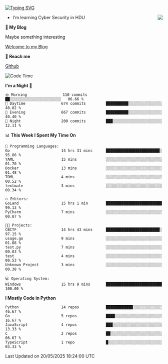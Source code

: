 [![Typing SVG](https://readme-typing-svg.herokuapp.com?font=Fira+Code&pause=1000&random=false&width=450&height=60&lines=Hello+%F0%9F%91%8B%F0%9F%8F%BB;I'm+JBNRZ)](https://git.io/typing-svg)

<a href="#">
  <img align="right" src="https://github-readme-stats.vercel.app/api?username=JBNRZ&show_icons=true&bg_color=15,f2f7fd,E0EAFC" />
</a>

- I'm learning Cyber Security in HDU

 **🌱 My Blog**

Maybe something interesting

[Welcome to my Blog](https://jbnrz.com.cn/)

 **💬 Reach me** 

[Github](https://github.com/JBNRZ)


<!--START_SECTION:waka-->
![Code Time](http://img.shields.io/badge/Code%20Time-1%2C188%20hrs%2053%20mins-blue)

**I'm a Night 🦉** 

```text
🌞 Morning                110 commits         ██░░░░░░░░░░░░░░░░░░░░░░░   06.66 % 
🌆 Daytime                674 commits         ██████████░░░░░░░░░░░░░░░   40.82 % 
🌃 Evening                667 commits         ██████████░░░░░░░░░░░░░░░   40.40 % 
🌙 Night                  200 commits         ███░░░░░░░░░░░░░░░░░░░░░░   12.11 % 
```


📊 **This Week I Spent My Time On** 

```text
💬 Programming Languages: 
Go                       14 hrs 31 mins      ████████████████████████░   95.86 % 
YAML                     15 mins             ░░░░░░░░░░░░░░░░░░░░░░░░░   01.70 % 
Docker                   13 mins             ░░░░░░░░░░░░░░░░░░░░░░░░░   01.48 % 
TOML                     4 mins              ░░░░░░░░░░░░░░░░░░░░░░░░░   00.52 % 
textmate                 3 mins              ░░░░░░░░░░░░░░░░░░░░░░░░░   00.34 % 

🔥 Editors: 
GoLand                   15 hrs 1 min        █████████████████████████   99.13 % 
PyCharm                  7 mins              ░░░░░░░░░░░░░░░░░░░░░░░░░   00.87 % 

🐱‍💻 Projects: 
CBCTF                    14 hrs 43 mins      ████████████████████████░   97.15 % 
usage.go                 9 mins              ░░░░░░░░░░░░░░░░░░░░░░░░░   01.08 % 
test.py                  7 mins              ░░░░░░░░░░░░░░░░░░░░░░░░░   00.83 % 
test                     4 mins              ░░░░░░░░░░░░░░░░░░░░░░░░░   00.53 % 
Unknown Project          3 mins              ░░░░░░░░░░░░░░░░░░░░░░░░░   00.38 % 

💻 Operating System: 
Windows                  15 hrs 9 mins       █████████████████████████   100.00 % 
```

**I Mostly Code in Python** 

```text
Python                   14 repos            ████████████░░░░░░░░░░░░░   46.67 % 
Go                       5 repos             ████░░░░░░░░░░░░░░░░░░░░░   16.67 % 
JavaScript               4 repos             ███░░░░░░░░░░░░░░░░░░░░░░   13.33 % 
C                        2 repos             ██░░░░░░░░░░░░░░░░░░░░░░░   06.67 % 
TypeScript               1 repo              █░░░░░░░░░░░░░░░░░░░░░░░░   03.33 % 
```




 Last Updated on 20/05/2025 18:24:00 UTC
<!--END_SECTION:waka-->
